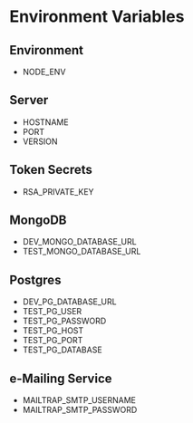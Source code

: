 # Environment Variables

## Environment

- NODE_ENV

## Server

- HOSTNAME
- PORT
- VERSION

## Token Secrets

- RSA_PRIVATE_KEY

## MongoDB

- DEV_MONGO_DATABASE_URL
- TEST_MONGO_DATABASE_URL

## Postgres

- DEV_PG_DATABASE_URL
- TEST_PG_USER
- TEST_PG_PASSWORD
- TEST_PG_HOST
- TEST_PG_PORT
- TEST_PG_DATABASE

## e-Mailing Service

- MAILTRAP_SMTP_USERNAME
- MAILTRAP_SMTP_PASSWORD
